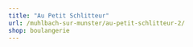 ```yaml
---
title: "Au Petit Schlitteur"
url: /muhlbach-sur-munster/au-petit-schlitteur-2/
shop: boulangerie
---
```


